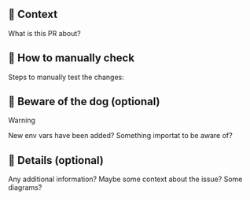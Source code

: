 ## 🧐 Context

What is this PR about?

## 🤙 How to manually check

Steps to manually test the changes:

## 🚨 Beware of the dog (optional)

> [!WARNING]
> New env vars have been added? Something importat to be aware of?

## 📝 Details (optional)

Any additional information? Maybe some context about the issue? Some diagrams?
